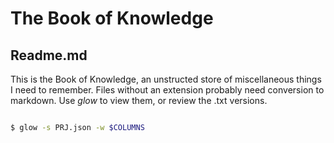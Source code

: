 # The Book of Knowledge

## Readme.md

This is the Book of Knowledge, an unstructed store of miscellaneous things I
need to remember.
Files without an extension probably need conversion to markdown.  Use *glow*
to view them, or review the .txt versions.

``` bash

$ glow -s PRJ.json -w $COLUMNS

```

[//]: # ( vim: set ai noet nu sts=4 sw=4 ts=4 tw=78 filetype=markdown :)
[//]: # ( vim: set ai noet nu sts=4 sw=4 ts=4 tw=78 filetype=markdown :)
